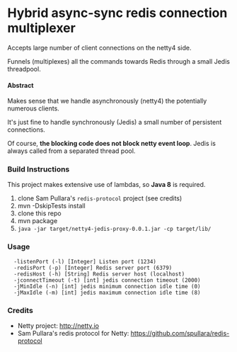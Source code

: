 Hybrid async-sync redis connection multiplexer
==================
Accepts large number of client connections on the netty4 side.

Funnels (multiplexes) all the commands towards Redis through a small Jedis threadpool.

#### Abstract
Makes sense that we handle asynchronously (netty4) the potentially numerous clients.

It's just fine to handle synchronously (Jedis) a small number of persistent connections.

Of course, **the blocking code does not block netty event loop**. Jedis is always called from a separated thread pool.

### Build Instructions
This project makes extensive use of lambdas, so **Java 8** is required.

1. clone Sam Pullara's ```redis-protocol``` project (see credits)
2. mvn -DskipTests install
3. clone this repo
4. mvn package
5. ```java -jar target/netty4-jedis-proxy-0.0.1.jar -cp target/lib/ ```

### Usage
```
  -listenPort (-l) [Integer] Listen port (1234)
  -redisPort (-p) [Integer] Redis server port (6379)
  -redisHost (-h) [String] Redis server host (localhost)
  -jconnectTimeout (-t) [int] jedis connection timeout (2000)
  -jMinIdle (-n) [int] jedis minimum connection idle time (0)
  -jMaxIdle (-m) [int] jedis maximum connection idle time (8)
```
### Credits
* Netty project: http://netty.io
* Sam Pullara's redis protocol for Netty: https://github.com/spullara/redis-protocol

